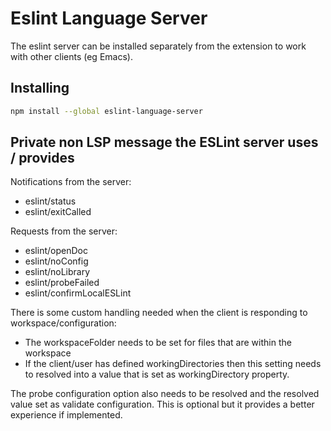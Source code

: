 # Eslint Language Server

The eslint server can be installed separately from the extension to work with other clients (eg Emacs).

## Installing

```sh
npm install --global eslint-language-server
```

## Private non LSP message the ESLint server uses / provides

Notifications from the server:

- eslint/status
- eslint/exitCalled

Requests from the server:

- eslint/openDoc
- eslint/noConfig
- eslint/noLibrary
- eslint/probeFailed
- eslint/confirmLocalESLint

There is some custom handling needed when the client is responding to workspace/configuration:

- The workspaceFolder needs to be set for files that are within the workspace
- If the client/user has defined workingDirectories then this setting needs to resolved into a value that is set as workingDirectory property.

The probe configuration option also needs to be resolved and the resolved value set as validate configuration. This is optional but it provides a better experience if implemented.
